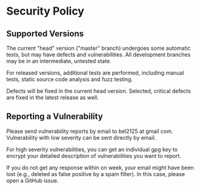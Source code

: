 # Security Policy

## Supported Versions

The current "head" version ("master" branch) undergoes some automatic tests, but may have defects and vulnerabilities.
All development branches may be in an intermediate, untested state.

For released versions, additional tests are performed, including manual tests, static source code analysis and fuzz testing.

Defects will be fixed in the current head version.
Selected, critical defects are fixed in the latest release as well.

## Reporting a Vulnerability

Please send vulnerability reports by email to bel2125 at gmail com.
Vulnerability with low severity can be sent directly by email.

For high severity vulnerabilities, you can get an individual gpg key to encrypt your detailed description of vulnerabilities you want to report.

If you do not get any response within on week, your email might have been lost (e.g., deleted as false positive by a spam filter). In this case, please open a GitHub issue.
